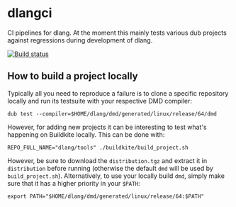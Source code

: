 # dlangci

CI pipelines for dlang.
At the moment this mainly tests various dub projects against regressions during development of dlang.

[![Build status](https://badge.buildkite.com/7e4ed28182279b460ce787dbc36ba2f5a142843225a9c9ecb8.svg?branch=master)](https://buildkite.com/dlang/ci)

How to build a project locally
------------------------------

Typically all you need to reproduce a failure is to clone a specific repository locally and run its testsuite with your respective DMD compiler:

```
dub test --compiler=$HOME/dlang/dmd/generated/linux/release/64/dmd
```

However, for adding new projects it can be interesting to test what's happening on Buildkite locally.
This can be done with:

```
REPO_FULL_NAME="dlang/tools" ./buildkite/build_project.sh
```

However, be sure to download the `distribution.tgz` and extract it in `distribution` before running (otherwise the default `dmd` will be used by `build_project.sh`).
Alternatively, to use your locally build `dmd`, simply make sure that it has a higher priority in your `$PATH`:

```
export PATH="$HOME/dlang/dmd/generated/linux/release/64:$PATH"
```
